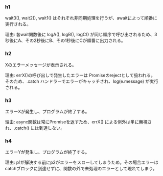 ### h1

wait3(), wait2(), wait1() はそれぞれ非同期処理を行うが、awaitによって順番に実行される。

理由: 各wait関数後に logA(), logB(), logC() が同じ順序で呼び出されるため、3秒後にA、その2秒後にB、その1秒後にCが順番に出力される。

### h2

Xのエラーメッセージが表示される。

理由: errX()の呼び出しで発生したエラーは Promiseのrejectとして扱われる。  
そのため、.catch ハンドラーでエラーがキャッチされ、log(e.message) が実行される。

### h3

エラーXが発生し、プログラムが終了する。

理由: async関数は常にPromiseを返すため、errX() による例外は単に無視され、.catch() には到達しない。

### h4

エラーYが発生し、プログラムが終了する。

理由: p1が解決する前にp2がエラーをスローしてしまうため。その場合エラーはcatchブロックに到達せずに、関数の外で未処理のエラーとして現れてしまう。
